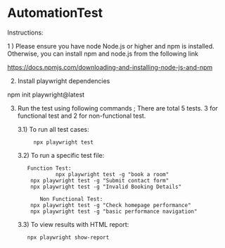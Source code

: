 # AutomationTest

Instructions:

1 ) Please ensure you have node Node.js or higher and npm is installed. Otherwise, you can install npm and node.js from the following link 

https://docs.npmjs.com/downloading-and-installing-node-js-and-npm

2) Install playwright dependencies

npm init playwright@latest

3) Run the test using following commands ; There are total 5 tests. 3 for functional test and 2 for non-functional test.
	
	3.1) To run all test cases:

			npx playwright test

	3.2) To run a specific test file:
	
 	      Function Test:	
                   npx playwright test -g "book a room"
		   npx playwright test -g "Submit contact form"
		   npx playwright test -g "Invalid Booking Details"
   
              Non Functional Test:
		   npx playwright test -g "Check homepage performance"
		   npx playwright test -g "basic performance navigation"

    3.3) To view results with HTML report:

          npx playwright show-report
		  
